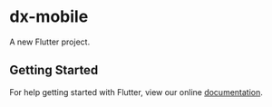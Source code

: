 # dx-mobile

A new Flutter project.

## Getting Started

For help getting started with Flutter, view our online
[documentation](https://flutter.io/).
